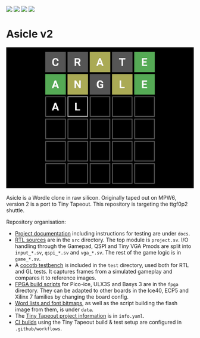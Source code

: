 ![](../../workflows/gds/badge.svg) ![](../../workflows/docs/badge.svg) ![](../../workflows/test/badge.svg) ![](../../workflows/fpga/badge.svg)

# Asicle v2

![VGA screenshot with questions CRATE and ANGLE](docs/frame089.png)

Asicle is a Wordle clone in raw silicon. Originally taped out on MPW6, version 2 is a port to Tiny Tapeout. This repository is targeting the ttgf0p2 shuttle.

Repository organisation:
- [Project documentation](docs/info.md) including instructions for testing are under `docs`.
- [RTL sources](src) are in the `src` directory. The top module is `project.sv`. I/O handling through the Gamepad, QSPI and Tiny VGA Pmods are split into `input_*.sv`, `qspi_*.sv` and `vga_*.sv`. The rest of the game logic is in `game_*.sv`.
- A [cocotb testbench](test) is included in the `test` directory, used both for RTL and GL tests. It captures frames from a simulated gameplay and compares it to reference images.
- [FPGA build scripts](fpga) for Pico-ice, ULX3S and Basys 3 are in the `fpga` directory. They can be adapted to other boards in the Ice40, ECP5 and Xilinx 7 families by changing the board config.
- [Word lists and font bitmaps](data), as well as the script building the flash image from them, is under `data`.
- The [Tiny Tapeout project information](info.yaml) is in `info.yaml`.
- [CI builds](.github/workflows) using the Tiny Tapeout build & test setup are configured in `.github/workflows`.

